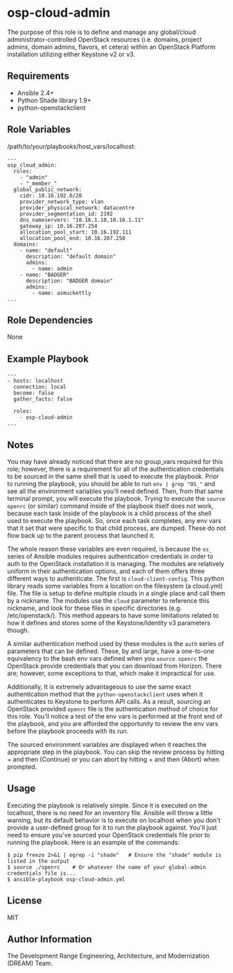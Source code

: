 osp-cloud-admin
============================================

The purpose of this role is to define and manage any global/cloud administrator-controlled 
OpenStack resources (i.e. domains, project admins, domain admins, flavors, et cetera)
within an OpenStack Platform installation utilizing either Keystone v2 or v3.

Requirements
------------

- Ansible 2.4+
- Python Shade library 1.9+
- python-openstackclient

Role Variables
--------------

/path/to/your/playbooks/host_vars/localhost:

    ---
    osp_cloud_admin:
      roles:
        - "admin"
        - "_member_"
      global_public_network:
        cidr: 10.16.192.0/20
        provider_network_type: vlan
        provider_physical_network: datacentre
        provider_segmentation_id: 2192
        dns_nameservers: "10.16.1.10,10.16.1.11"
        gateway_ip: 10.16.207.254
        allocation_pool_start: 10.16.192.111
        allocation_pool_end: 10.16.207.250
      domains:
        - name: "default"
          description: "default domain"
          admins:
            - name: admin
        - name: "BADGER"
          description: "BADGER domain"
          admins:
            - name: asmuckettly
    ...

Role Dependencies
------------

None

Example Playbook
----------------

    ---
    - hosts: localhost
      connection: local
      become: false
      gather_facts: false
    
      roles:
        - osp-cloud-admin
    ...


Notes
-----
You may have already noticed that there are no group_vars required for this role; however, there is a requirement for all of the authentication credentials to be sourced in the same shell that is used to execute the playbook. Prior to running the playbook, you should be able to run `env | grep "OS_"` and see all the environment variables you'll need defined. Then, from that same terminal prompt, you will execute the playbook. Trying to execute the `source openrc` (or similar) command inside of the playbook itself does not work, because each task inside of the playbook is a child process of the shell used to execute the playbook. So, once each task completes, any env vars that it set that were specific to that child process, are dumped. These do not flow back up to the parent process that launched it.

The whole reason these variables are even required, is because the `os_` series of Ansible modules requires authentication credentials in order to auth to the OpenStack installation it is managing. The modules are relatively uniform in their authentication options, and each of them offers three different ways to authenticate. The first is `cloud-client-config`. This python library reads some variables from a location on the filesystem (a cloud.yml) file. The file is setup to define multiple clouds in a single place and call them by a nickname. The modules use the `cloud` parameter to reference this nickname, and look for these files in specific directories (e.g. /etc/openstack/). This method appears to have some limitations related to how it defines and stores some of the Keystone/Identity v3 parameters though. 

A similar authentication method used by these modules is the `auth` series of parameters that can be defined. These, by and large, have a one-to-one equivalency to the bash env vars defined when you `source openrc` the OpenStack provide credentials that you can download from Horizon. There are; however, some exceptions to that, which make it impractical for use. 

Additionally, It is extremely advantageous to use the same exact authentication method that the `python-openstackclient` uses when it authenticates to Keystone to perform API calls. As a result, sourcing an OpenStack provided `openrc` file is the authentication method of choice for this role. You'll notice a test of the env vars is performed at the front end of the playbook, and you are afforded the opportunity to review the env vars before the playbook proceeds with its run. 

The sourced environment variables are displayed when it reaches the appropriate step in the playbook. You can skip the review process by hitting <CTRL>+<C> and then <C> (Continue) or you can abort by hitting <CTRL>+<C> and then <A> (Abort) when prompted.


Usage
------- 
Executing the playbook is relatively simple. Since it is executed on the localhost, there is no need for an inventory file. Ansible will throw a little warning, but its default behavior is to execute on localhost when you don't provide a user-defined group for it to run the playbook against. You'll just need to ensure you've sourced your OpenStack credentials file prior to running the playbook. Here is an example of the commands:


```
$ pip freeze 2>&1 | egrep -i "shade"   # Ensure the "shade" module is listed in the output
$ source ./openrc    # Or whatever the name of your global-admin credentials file is...
$ ansible-playbook osp-cloud-admin.yml
```


License
-------

MIT

Author Information
------------------

The Development Range Engineering, Architecture, and Modernization (DREAM) Team.
